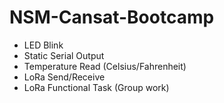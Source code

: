 # NSM-Cansat-Bootcamp

- LED Blink
- Static Serial Output
- Temperature Read (Celsius/Fahrenheit)
- LoRa Send/Receive
- LoRa Functional Task (Group work)

